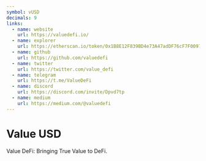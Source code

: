 ```yaml
---
symbol: vUSD
decimals: 9
links:
  - name: website
    url: https://valuedefi.io/
  - name: explorer
    url: https://etherscan.io/token/0x1B8E12F839BD4e73A47adDF76cF7F0097d74c14C
  - name: github
    url: https://github.com/valuedefi
  - name: twitter
    url: https://twitter.com/value_defi
  - name: telegram
    url: https://t.me/ValueDeFi
  - name: discord
    url: https://discord.com/invite/Dpvd7tp
  - name: medium
    url: https://medium.com/@valuedefi
---
```


# Value USD

Value DeFi: Bringing True Value to DeFi.
